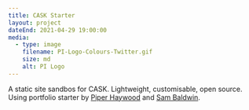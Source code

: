 ```yaml
---
title: CASK Starter
layout: project
dateEnd: 2021-04-29 19:00:00
media:
  - type: image
    filename: PI-Logo-Colours-Twitter.gif 
    size: md
    alt: PI Logo
---
```


A static site sandbos for CASK. Lightweight, customisable, open source. Using portfolio starter by [Piper Haywood](https://piperhaywood.com) and [Sam Baldwin](https://sambaldwin.info).

